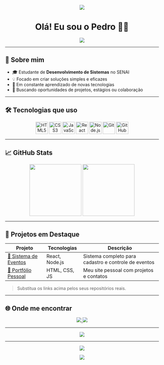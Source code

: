 <!-- Banner de boas-vindas -->
<p align="center">
  <img src="https://capsule-render.vercel.app/api?type=waving&color=6e40c9&height=200&section=header&text=Bem-vindo%20ao%20meu%20GitHub!&fontSize=35&fontColor=ffffff" />
</p>

<h1 align="center">Olá! Eu sou o Pedro 👨‍💻</h1>

<p align="center">
  <img src="https://readme-typing-svg.herokuapp.com?font=Fira+Code&size=22&pause=1000&center=true&vCenter=true&width=440&lines=Dev+de+Sistemas+em+formação;Focado+em+resultados+reais;Clean+Code+%E2%9C%85;Open+to+Work+%F0%9F%9A%80" />
</p>

---

## 🧠 Sobre mim

- 🎓 Estudante de **Desenvolvimento de Sistemas** no SENAI
- 💡 Focado em criar soluções simples e eficazes
- 🔁 Em constante aprendizado de novas tecnologias
- 🤝 Buscando oportunidades de projetos, estágios ou colaboração

---

## 🛠️ Tecnologias que uso

<p align="center">
  <img src="https://cdn.jsdelivr.net/gh/devicons/devicon/icons/html5/html5-original.svg" height="40" title="HTML5" />
  <img src="https://cdn.jsdelivr.net/gh/devicons/devicon/icons/css3/css3-original.svg" height="40" title="CSS3" />
  <img src="https://cdn.jsdelivr.net/gh/devicons/devicon/icons/javascript/javascript-original.svg" height="40" title="JavaScript" />
  <img src="https://cdn.jsdelivr.net/gh/devicons/devicon/icons/react/react-original.svg" height="40" title="React" />
  <img src="https://cdn.jsdelivr.net/gh/devicons/devicon/icons/nodejs/nodejs-original.svg" height="40" title="Node.js" />
  <img src="https://cdn.jsdelivr.net/gh/devicons/devicon/icons/git/git-original.svg" height="40" title="Git" />
  <img src="https://cdn.jsdelivr.net/gh/devicons/devicon/icons/github/github-original.svg" height="40" title="GitHub" />
</p>

---

## 📈 GitHub Stats

<div align="center">
  <img height="170" src="https://github-readme-stats.vercel.app/api?username=PedroHenriqueMPeres&show_icons=true&theme=radical&hide_border=true" />
  <img height="170" src="https://github-readme-stats.vercel.app/api/top-langs/?username=PedroHenriqueMPeres&layout=compact&theme=radical&hide_border=true" />
</div>

---

## 💼 Projetos em Destaque

| Projeto                     | Tecnologias     | Descrição                                   |
|----------------------------|------------------|----------------------------------------------|
| [🔗 Sistema de Eventos](#) | React, Node.js   | Sistema completo para cadastro e controle de eventos |
| [🔗 Portfólio Pessoal](#)  | HTML, CSS, JS    | Meu site pessoal com projetos e contatos     |

> Substitua os links acima pelos seus repositórios reais.

---

## 🌐 Onde me encontrar

<p align="center">
  <a href="mailto:pedro.h.peres@aluno.senai.br">
    <img src="https://img.shields.io/badge/Gmail-D14836?style=for-the-badge&logo=gmail&logoColor=white" />
  </a>
  <a href="https://github.com/PedroHenriqueMPeres" target="_blank">
    <img src="https://img.shields.io/badge/GitHub-181717?style=for-the-badge&logo=github&logoColor=white" />
  </a>
</p>

---

<p align="center">
  <img src="https://github-profile-trophy.vercel.app/?username=PedroHenriqueMPeres&theme=radical&no-frame=true&margin-w=10" />
</p>

---

<p align="center">
  <img src="https://quotes-github-readme.vercel.app/api?type=horizontal&theme=radical" />
</p>

<p align="center">
  <img src="https://capsule-render.vercel.app/api?type=waving&color=6e40c9&height=120&section=footer"/>
</p>
